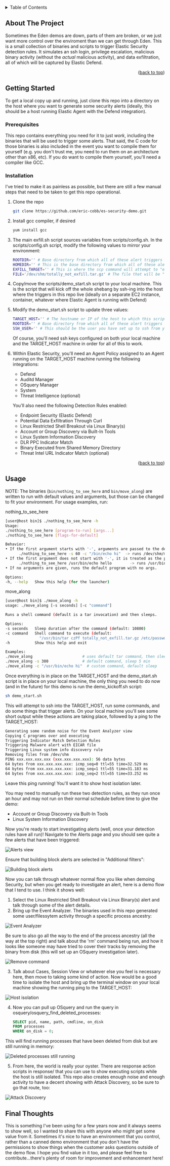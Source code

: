 <!-- Improved compatibility of back to top link: See: https://github.com/othneildrew/Best-README-Template/pull/73 -->
<a id="readme-top"></a>
<!-- TABLE OF CONTENTS -->
<details>
  <summary>Table of Contents</summary>
  <ol>
    <li>
      <a href="#about-the-project">About The Project</a>
      <ul>
        <li><a href="#built-with">Built With</a></li>
      </ul>
    </li>
    <li>
      <a href="#getting-started">Getting Started</a>
      <ul>
        <li><a href="#prerequisites">Prerequisites</a></li>
        <li><a href="#installation">Installation</a></li>
      </ul>
    </li>
    <li><a href="#usage">Usage</a></li>
    <li><a href="#roadmap">Roadmap</a></li>
    <li><a href="#contributing">Contributing</a></li>
    <li><a href="#license">License</a></li>
    <li><a href="#contact">Contact</a></li>
    <li><a href="#acknowledgments">Acknowledgments</a></li>
  </ol>
</details>



<!-- ABOUT THE PROJECT -->
## About The Project

Sometimes the Eden demos are down, parts of them are broken, or we just want more control over the enviroment than we can get through Eden. This is a small collection of binaries and scripts to trigger Elastic Security detection rules. It simulates an ssh login, privilege escalation, malicious binary activity (without the _actual_ malicious activity), and data exfiltration, all of which will be captured by Elastic Defend.

<p align="right">(<a href="#readme-top">back to top</a>)</p>



<!-- GETTING STARTED -->
## Getting Started

To get a local copy up and running, just clone this repo into a directory on the host where you want to generate some security alerts (ideally, this should be a host running Elastic Agent with the Defend integration).


### Prerequisites

This repo contains everything you need for it to just _work_, including the binaries that will be used to trigger some alerts. That said, the C code for those binaries is also included in the event you want to compile them for yourself (e.g. you don't trust me, you need to run them on an architecture other than x86, etc). If you do want to compile them yourself, you'll need a compiler like GCC.


### Installation

I've tried to make it as painless as possible, but there are still a few manual steps that need to be taken to get this repo operational.

1. Clone the repo
   ```sh
   git clone https://github.com/eric-cobb/es-security-demo.git
   ```
2. Install gcc compiler, if desired
   ```sh
   yum install gcc
   ```
3. The main exfill.sh script sources variables from scripts/config.sh. In the scripts/config.sh script, modify the following values to mirror your environment:
   ```sh
   ROOTDIR='' # Base directory from which all of these alert triggers will be run on the target host
   HOMEDIR='' # This is the base directory from which all of these alert triggers will be run
   EXFILL_TARGET='' # This is where the scp command will attempt to "exfill" the data; in my environment I have another EC2 instance that I attempt to copy to
   FILE='/dev/shm/totally_not_exfill.tar.gz' # The file that will be "exfilled"
   ```
4. Copy/move the scripts/demo_start.sh script to your local machine. This is the script that will kick off the whole shebang by ssh-ing into the host where the triggers in this repo live (ideally on a separate EC2 instance, container, whatever where Elastic Agent is running with Defend)
5. Modify the demo_start.sh script to update three values:
   ```sh
   TARGET_HOST='' # The hostname or IP of the host to which this script will attempt to login and start triggering alerts. This should be the same host as where this repo was cloned (i.e. where all the scripts and binaries live).
   ROOTDIR='' # Base directory from which all of these alert triggers will be run on the target host
   SSH_USER='' # This should be the user you have set up to ssh from your local machine (where this demo_kickoff.sh script will be run from) to the TARGET_HOST
   ```
   Of course, you'll need ssh keys configured on both your local machine and the TARGET_HOST machine in order for all of this to work.
6. Within Elastic Security, you'll need an Agent Policy assigned to an Agent running on the TARGET_HOST machine running the following integrations:

   * Defend
   * Auditd Manager
   * OSquery Manager
   * System
   * Threat Intelligence (optional)
   
   You'll also need the following Detection Rules enabled:
   
   * Endpoint Security (Elastic Defend)
   * Potential Data Exfiltration Through Curl
   * Linux Restricted Shell Breakout via Linux Binary(s)
   * Account or Group Discovery via Built-In Tools
   * Linux System Information Discovery
   * DLR PPC Indicator Match
   * Binary Executed from Shared Memory Directory
   * Threat Intel URL Indicator Match (optional)

<p align="right">(<a href="#readme-top">back to top</a>)</p>



<!-- USAGE EXAMPLES -->
## Usage

NOTE: The binaries (`bin/nothing_to_see_here` and `bin/move_along`) are written to run with default values and arguments, but those can be changed to fit your environment. For usage examples, run:

   nothing_to_see_here
   ```sh
   [user@host bin]$ ./nothing_to_see_here -h
   Usage:
   ./nothing_to_see_here [program-to-run] [args...]
   ./nothing_to_see_here [flags-for-default]

   Behavior:
   • If the first argument starts with '-', arguments are passed to the default program:
         ./nothing_to_see_here -s 60 -c "/bin/echo hi"  -> runs /dev/shm/move_along with those flags
   • If the first argument does not start with '-', it is treated as the program to run:
         ./nothing_to_see_here /usr/bin/echo hello        -> runs /usr/bin/echo hello
   • If no arguments are given, runs the default program with no args.

   Options:
   -h, --help   Show this help (for the launcher)
   ```

   move_along
   ```sh
   [user@host bin]$ ./move_along -h
   usage: ./move_along [-s seconds] [-c "command"]

   Runs a shell command (default is a tar invocation) and then sleeps.

   Options:
   -s seconds   Sleep duration after the command (default: 10800)
   -c command   Shell command to execute (default:
                  "/usr/bin/tar czPf totally_not_exfill.tar.gz /etc/passwd")
   -h           Show this help and exit

   Examples:
   ./move_along                      # uses default tar command, then sleeps 3h
   ./move_along -s 300               # default command, sleep 5 min
   ./move_along -c "/usr/bin/echo hi"  # custom command, default sleep
   ```

Once everything is in place on the TARGET_HOST and the demo_start.sh script is in place on your local machine, the only thing you need to do now (and in the future) for this demo is run the demo_kickoff.sh script:
   
   ```sh
   sh demo_start.sh
   ```
This will attempt to ssh into the TARGET_HOST, run some commands, and do some things that trigger alerts. On your local machine you'll see some short output while these actions are taking place, followed by a ping to the TARGET_HOST:
   ```sh
   Generating some random noise for the Event Analyzer view
   Copying C programs over and executing
   Triggering Indicator Match Detection Rules
   Triggering Malware alert with EICAR file
   Triggering Linux system info discovery rule
   Removing files from /dev/shm
   PING xxx.xxx.xxx.xxx (xxx.xxx.xxx.xxx): 56 data bytes
   64 bytes from xxx.xxx.xxx.xxx: icmp_seq=0 ttl=55 time=32.529 ms
   64 bytes from xxx.xxx.xxx.xxx: icmp_seq=1 ttl=55 time=31.183 ms
   64 bytes from xxx.xxx.xxx.xxx: icmp_seq=2 ttl=55 time=33.252 ms
   ```
Leave this ping running! You'll want it to show host isolation later.

You may need to manually run these two detection rules, as they run once an hour and may not run on their normal schedule before time to give the demo:

* Account or Group Discovery via Built-In Tools
* Linux System Information Discovery

Now you're ready to start investigating alerts (well, once your detection rules have all run)! Navigate to the Alerts page and you should see quite a few alerts that have been triggered:

![Alerts view](screenshots/es-sec-demo_alerts_view.png)

Ensure that building block alerts are selected in "Additional filters":

![Building block alerts](screenshots/es-sec-demo_building_blocks.png)

Now you can talk through whatever normal flow you like when demoing Security, but when you get ready to investigate an alert, here is a demo flow that I tend to use. I think it shows well:

1. Select the Linux Restricted Shell Breakout via Linux Binary(s) alert and talk through some of the alert details.
2. Bring up the Event Analyzer. The binaries used in this repo generated some user/filessytem activity through a specific process ancestry:

![Event Analyzer](screenshots/es-sec-demo_event_analyzer.png)

Be sure to also go all the way to the end of the process ancestry (all the way at the top right) and talk about the 'rm' command being run, and how it looks like someone may have tried to cover their tracks by removing the binary from disk (this will set up an OSquery investigation later).

![Remove command](screenshots/es-sec-demo_remove_command.png)

3. Talk about Cases, Session View or whatever else you feel is necessary here, then move to taking some kind of action. Now would be a good time to isolate the host and bring up the terminal window on your local machine showing the running ping to the TARGET_HOST:

![Host isolation](screenshots/es-sec-demo_isolate_host.png)

4. Now you can pull up OSquery and run the query in osquery/osquery_find_deleted_processes:

   ```sql
   SELECT pid, name, path, cmdline, on_disk 
   FROM processes 
   WHERE on_disk = 0;
   ```

This will find running processes that have been deleted from disk but are still running in memory:

![Deleted processes still running](screenshots/es-sec-demo_deleted_processes_running.png)

5. From here, the world is really your oyster. There are response action scripts in response/ that you can use to show executing scripts while the host is still isolated. This repo also creates enough noise and enough activity to have a decent showing with Attack Discovery, so be sure to go that route, too:

![Attack Discovery](screenshots/es-sec-demo_attack_discovery.png)

<!-- FINAL THOUGHTS -->
## Final Thoughts
This is something I've been using for a few years now and it always seems to show well, so I wanted to share this with anyone who might get some value from it. Sometimes it's nice to have an environment that you control, rather than a canned demo environment that you don't have the permissions to show things when the customer asks questions outside of the demo flow. I hope you find value in it too, and please feel free to contribute...there's plenty of room for improvement and enhancement here!
